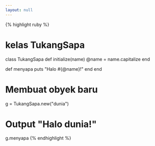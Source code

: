 ```yaml
---
layout: null
---
```


{% highlight ruby %}
# kelas TukangSapa
class TukangSapa
  def initialize(name)
    @name = name.capitalize
  end

  def menyapa
    puts "Halo #{@name}!"
  end
end

# Membuat obyek baru
g = TukangSapa.new("dunia")

# Output "Halo dunia!"
g.menyapa
{% endhighlight %}
